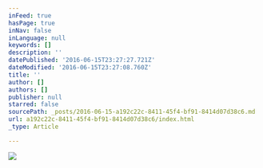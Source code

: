 ```yaml
---
inFeed: true
hasPage: true
inNav: false
inLanguage: null
keywords: []
description: ''
datePublished: '2016-06-15T23:27:27.721Z'
dateModified: '2016-06-15T23:27:08.760Z'
title: ''
author: []
authors: []
publisher: null
starred: false
sourcePath: _posts/2016-06-15-a192c22c-8411-45f4-bf91-8414d07d38c6.md
url: a192c22c-8411-45f4-bf91-8414d07d38c6/index.html
_type: Article

---
```

![](https://the-grid-user-content.s3-us-west-2.amazonaws.com/2e315122-a102-49f1-bf6c-6190980f87ba.jpg)
